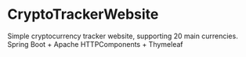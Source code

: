# CryptoTrackerWebsite
Simple cryptocurrency tracker website, supporting 20 main currencies.
Spring Boot + Apache HTTPComponents + Thymeleaf
